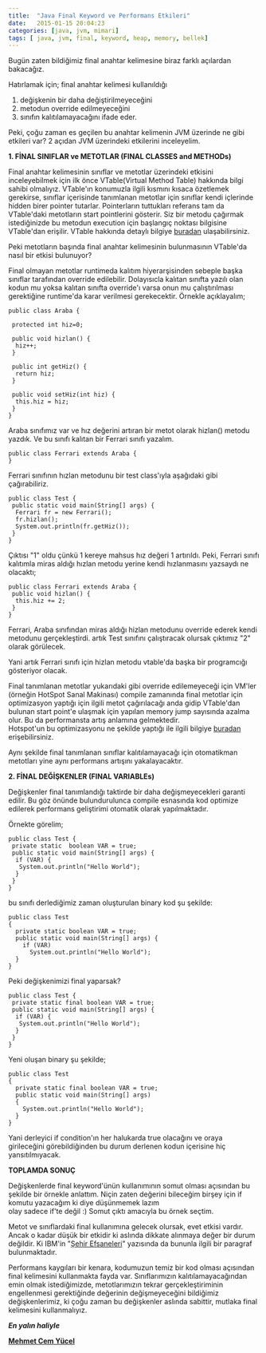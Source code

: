 ```yaml
---
title:  "Java Final Keyword ve Performans Etkileri"
date:   2015-01-15 20:04:23
categories: [java, jvm, mimari]
tags: [ java, jvm, final, keyword, heap, memory, bellek]
---
```


Bugün zaten bildiğimiz final anahtar kelimesine biraz farklı açılardan bakacağız.  
  
Hatırlamak için; final anahtar kelimesi kullanıldığı  

1.  değişkenin bir daha değiştirilmeyeceğini
2.  metodun override edilmeyeceğini
3.  sınıfın kalıtılamayacağını ifade eder.

Peki, çoğu zaman es geçilen bu anahtar kelimenin JVM üzerinde ne gibi etkileri var? 2 açıdan JVM üzerindeki etkilerini inceleyelim.

**1. FİNAL SINIFLAR ve METOTLAR (FINAL CLASSES and METHODs)**

Final anahtar kelimesinin sınıflar ve metotlar üzerindeki etkisini inceleyebilmek için ilk önce VTable(Virtual Method Table) hakkında bilgi sahibi olmalıyız. VTable'ın konumuzla ilgili kısmını kısaca özetlemek gerekirse, sınıflar içerisinde tanımlanan metotlar için sınıflar kendi içlerinde hidden birer pointer tutarlar. Pointerların tuttukları referans tam da VTable'daki metotların start pointlerini gösterir. Siz bir metodu çağırmak istediğinizde bu metodun execution için başlangıç noktası bilgisine VTable'dan erişilir. VTable hakkında detaylı bilgiye  [buradan](http://en.wikipedia.org/wiki/Virtual_method_table) ulaşabilirsiniz.

  

Peki metotların başında final anahtar kelimesinin bulunmasının VTable'da nasıl bir etkisi bulunuyor?

Final olmayan metotlar runtimeda kalıtım hiyerarşisinden sebeple başka sınıflar tarafından override edilebilir. Dolayısıcla kalıtan sınıfta yazılı olan kodun mu yoksa kalıtan sınıfta override'ı varsa onun mu çalıştırılması gerektiğine runtime'da karar verilmesi gerekecektir. Örnekle açıklayalım;  
  
	
	public class Araba {

	 protected int hiz=0;

	 public void hizlan() {
	  hiz++;
	 }

	 public int getHiz() {
	  return hiz;
	 }

	 public void setHiz(int hiz) {
	  this.hiz = hiz;
	 }
	}

Araba sınıfımız var ve hız değerini artıran bir metot olarak hizlan() metodu yazdık. Ve bu sınıfı kalıtan bir Ferrari sınıfı yazalım.  

	public class Ferrari extends Araba {
	}

Ferrari sınıfının hızlan metodunu bir test class'ıyla aşağıdaki gibi çağırabiliriz.    

	public class Test {
	 public static void main(String[] args) {
	  Ferrari fr = new Ferrari();
	  fr.hizlan();
	  System.out.println(fr.getHiz());
	 }
	}

  
  
Çıktısı "1" oldu çünkü 1 kereye mahsus hız değeri 1 artırıldı. Peki, Ferrari sınıfı kalıtımla miras aldığı hızlan metodu yerine kendi hızlanmasını yazsaydı ne olacaktı;  

	public class Ferrari extends Araba {
	 public void hizlan() {
	  this.hiz += 2;
	 }
	}

Ferrari, Araba sınıfından miras aldığı hizlan metodunu override ederek kendi metodunu gerçekleştirdi. artık Test sınıfını çalıştıracak olursak çıktımız "2" olarak görülecek.  
  
Yani artık Ferrari sınıfı için hizlan metodu vtable'da başka bir programcığı gösteriyor olacak.  
  
Final tanımlanan metotlar yukarıdaki gibi override edilemeyeceği için VM'ler (örneğin HotSpot Sanal Makinası) compile zamanında final metotlar için optimizasyon yaptığı için ilgili metot çağırılacağı anda gidip VTable'dan bulunan start point'e ulaşmak için yapılan memory jump sayısında azalma olur. Bu da performansta artış anlamına gelmektedir.  
Hotspot'un bu optimizasyonu ne şekilde yaptığı ile ilgili bilgiye [buradan](https://wikis.oracle.com/display/HotSpotInternals/VirtualCalls) erişebilirsiniz.  
  
Aynı şekilde final tanımlanan sınıflar kalıtılamayacağı için otomatikman metotları yine aynı performans artışını yakalayacaktır.  
  
**2. FİNAL DEĞİŞKENLER (FINAL VARIABLEs)**  
  
Değişkenler final tanımlandığı taktirde bir daha değişmeyecekleri garanti edilir. Bu göz önünde bulundurulunca compile esnasında kod optimize edilerek performans geliştirimi otomatik olarak yapılmaktadır.  
  
Örnekte görelim;  

	public class Test {
	 private static  boolean VAR = true;
	 public static void main(String[] args) {
	  if (VAR) {
	   System.out.println("Hello World");
	  }
	 }
	}

  
bu sınıfı derlediğimiz zaman oluşturulan binary kod şu şekilde:  
  
	public class Test
	{
	  private static boolean VAR = true;
	  public static void main(String[] args) {
	    if (VAR)
	      System.out.println("Hello World");
	  }
	}

 Peki değişkenimizi final yaparsak?  

	public class Test {
	 private static final boolean VAR = true;
	 public static void main(String[] args) {
	  if (VAR) {
	   System.out.println("Hello World");
	  }
	 }
	}
  
Yeni oluşan binary şu şekilde;  
  
	public class Test
	{
	  private static final boolean VAR = true;
	  public static void main(String[] args)
	  {
	    System.out.println("Hello World");
	  }
	}

Yani derleyici if condition'ın her halukarda true olacağını ve oraya girileceğini görebildiğinden bu durum derlenen kodun içerisine hiç yansıtılmıyacak.  
  
**TOPLAMDA SONUÇ**  
  
Değişkenlerde final keyword'ünün kullanımının somut olması açısından bu şekilde bir örnekle anlattım. Niçin zaten değerini bileceğim birşey için if komutu yazacağım ki diye düşünmemek lazım  
olay sadece if'te değil :) Somut çıktı amacıyla bu örnek seçtim.  
  
Metot ve sınıflardaki final kullanımına gelecek olursak, evet etkisi vardır. Ancak o kadar düşük bir etkidir ki aslında dikkate alınmaya değer bir durum değildir. Ki IBM'in "[Şehir Efsaneleri](http://www.ibm.com/developerworks/java/library/j-jtp04223/index.html)" yazısında da bununla ilgili bir paragraf bulunmaktadır.  
  
Performans kaygıları bir kenara, kodumuzun temiz bir kod olması açısından final kelimesini kullanmakta fayda var. Sınıflarımızın kalıtılamayacağından emin olmak istediğimizde, metotlarımızın tekrar gerçekleştiriminin engellenmesi gerektiğinde değerinin değişmeyeceğini bildiğimiz değişkenlerimiz, ki çoğu zaman bu değişkenler aslında sabittir, mutlaka final kelimesini kullanmalıyız.  

***En yalın haliyle***

[**Mehmet Cem Yücel**](https://www.mehmetcemyucel.com)

